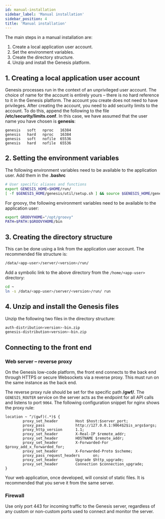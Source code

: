 ```yaml
---
id: manual-installation
sidebar_label: 'Manual installation'
sidebar_position: 4
title: 'Manual installation'
---
```


The main steps in a manual installation are:
1.	Create a local application user account.
2.	Set the environment variables.
3.	Create the directory structure.
4.	Unzip and install the Genesis platform.


## 1. Creating a local application user account
Genesis processes run in the context of an unprivileged user account. The choice of name for the account is entirely yours – there is no hard reference to it in the Genesis platform. The account you create does not need to have privileges.
After creating the account, you need to add security limits to the account. To do this, append the following to the file **/etc/security/limits.conf**. In this case, we have assumed that the user name you have chosen is **genesis**:

```
genesis   soft   nproc   16384
genesis   hard   nproc   16384
genesis   soft   nofile  65536
genesis   hard   nofile  65536
```

## 2. Setting the environment variables
The following environment variables need to be available to the application user. Add them in the **.bashrc** 

```bash
# User specific aliases and functions
export GENESIS_HOME=$HOME/run/
[ -f $GENESIS_HOME/genesis/util/setup.sh ] && source $GENESIS_HOME/genesis/util/setup.sh
```

For groovy, the following environment variables need to be available to the application user:

```bash
export GROOVYHOME="/opt/groovy"
PATH=$PATH:$GROOVYHOME/bin
```

## 3. Creating the directory structure
This can be done using a link from the application user account. The recommended file structure is:

```bash
/data/<app-user>/server/<version>/run/
```

Add a symbolic link to the above directory from the `/home/<app-user>` directory:

```bash
cd ~
ln -s /data/<app-user>/server/<version>/run/ run
```

    
## 4. Unzip and install the Genesis files
Unzip the following two files in the directory structure:
```bash
auth-distribution<version>-bin.zip
genesis-distribution<version>-bin.zip
```


## Connecting to the front end
### Web server – reverse proxy
On the Genesis low-code platform, the front end connects to the back end through HTTPS or secure Websockets via a reverse proxy. This must run on the same instance as the back end.

The reverse proxy rule should be set for the specific path  **/gwf/**. The `GENESIS_ROUTER` service on the server acts as the endpoint for all API calls and listens to port `9064`. The following configuration snippet for nginx shows the proxy rule:

```
location ~ ^/(gwf)(.*)$ {
        proxy_set_header        Host $host:$server_port;
        proxy_pass              http://127.0.0.1:9064$2$is_args$args;
        proxy_http_version      1.1;
        proxy_set_header        X-Real-IP $remote_addr;
        proxy_set_header        HOSTNAME $remote_addr;
        proxy_set_header        X-Forwarded-For $proxy_add_x_forwarded_for;
        proxy_set_header        X-Forwarded-Proto $scheme;
        proxy_pass_request_headers      on;
        proxy_set_header        Upgrade $http_upgrade;
        proxy_set_header        Connection $connection_upgrade;
}
```

Your web application, once developed, will consist of static files. It is recommended that you serve it from the same server.
    
### Firewall
Use only port 443 for incoming traffic to the Genesis server, regardless of any custom or non-custom ports used to connect and monitor the server.
